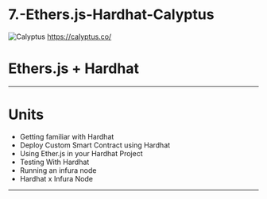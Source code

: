 # 7.-Ethers.js-Hardhat-Calyptus
![Calyptus](https://github.com/gonzalolater/7.-Ethers.js-Hardhat-Calyptus/assets/42863568/7d129608-ce30-4a80-a996-4eb8ea7bb564)
https://calyptus.co/
# Ethers.js + Hardhat
----------------------------------------------------------------------------------------------------------
# Units
- Getting familiar with Hardhat
- Deploy Custom Smart Contract using Hardhat
- Using Ether.js in your Hardhat Project
- Testing With Hardhat
- Running an infura node
- Hardhat x Infura Node
----------------------------------------------------------------------------------------------------------
